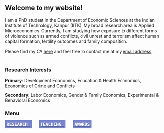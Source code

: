 ## Welcome to my website!

I am a PhD student in the Department of Economic Sciences at the Indian Institute of Technology, Kanpur (IITK). My broad research area is Applied Microeconomics. Currently, I am studying how exposure to different forms of violence such as armed conflicts, civil unrest and terrorism affect human capital formation, fertility outcomes and family composition.
<br/>
<br/>
Please find my CV [here](https://atherhdar.github.io/CV.pdf) and feel free to contact me at my [email address](mailto:atherhdar@gmail.com).  <br/>
<br/>

### Research Interests
**Primary**: Development Economics, Education & Health Economics, Economics of Crime and Conflicts <br>

**Secondary**: Labor Economics, Gender & Family Economics, Experimental & Behavioral Economics <br>

### Menu
**[<kbd style="background-color: #7986cb; color: #ffffff; font-size:1em; padding: 5px; align: right;"> RESEARCH </kbd>](research.md)** &nbsp; &nbsp; &nbsp; **[<kbd style="background-color: #7986cb; color: #ffffff; font-size:1em; padding: 5px; align: right;"> TEACHING </kbd>](teaching.md)** &nbsp; &nbsp; &nbsp; **[<kbd style="background-color: #7986cb; color: #ffffff; font-size:1em; padding: 5px; align: right;"> AWARDS </kbd>](awards.md)**



